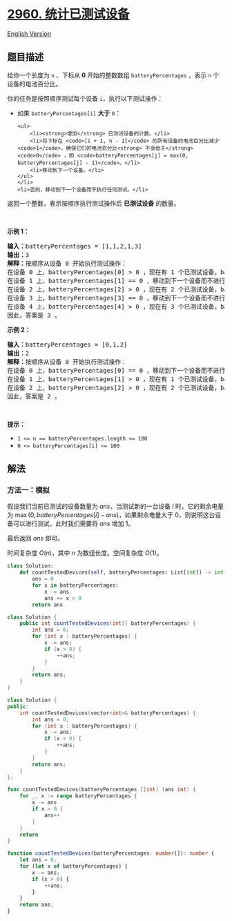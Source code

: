 # [2960. 统计已测试设备](https://leetcode.cn/problems/count-tested-devices-after-test-operations)

[English Version](/solution/2900-2999/2960.Count%20Tested%20Devices%20After%20Test%20Operations/README_EN.md)

## 题目描述

<!-- 这里写题目描述 -->

<p>给你一个长度为 <code>n</code> 、下标从<strong> 0 </strong>开始的整数数组 <code>batteryPercentages</code> ，表示 <code>n</code> 个设备的电池百分比。</p>

<p>你的任务是按照顺序测试每个设备 <code>i</code>，执行以下测试操作：</p>

<ul>
	<li>如果 <code>batteryPercentages[i]</code> <strong>大于</strong> <code>0</code>：

    <ul>
    	<li><strong>增加</strong> 已测试设备的计数。</li>
    	<li>将下标在 <code>[i + 1, n - 1]</code> 的所有设备的电池百分比减少 <code>1</code>，确保它们的电池百分比<strong> 不会低于</strong> <code>0</code> ，即 <code>batteryPercentages[j] = max(0, batteryPercentages[j] - 1)</code>。</li>
    	<li>移动到下一个设备。</li>
    </ul>
    </li>
    <li>否则，移动到下一个设备而不执行任何测试。</li>

</ul>

<p>返回一个整数，表示按顺序执行测试操作后 <strong>已测试设备</strong> 的数量。</p>

<p>&nbsp;</p>

<p><strong class="example">示例 1：</strong></p>

<pre>
<strong>输入：</strong>batteryPercentages = [1,1,2,1,3]
<strong>输出：</strong>3
<strong>解释：</strong>按顺序从设备 0 开始执行测试操作：
在设备 0 上，batteryPercentages[0] &gt; 0 ，现在有 1 个已测试设备，batteryPercentages 变为 [1,0,1,0,2] 。
在设备 1 上，batteryPercentages[1] == 0 ，移动到下一个设备而不进行测试。
在设备 2 上，batteryPercentages[2] &gt; 0 ，现在有 2 个已测试设备，batteryPercentages 变为 [1,0,1,0,1] 。
在设备 3 上，batteryPercentages[3] == 0 ，移动到下一个设备而不进行测试。
在设备 4 上，batteryPercentages[4] &gt; 0 ，现在有 3 个已测试设备，batteryPercentages 保持不变。
因此，答案是 3 。
</pre>

<p><strong class="example">示例 2：</strong></p>

<pre>
<strong>输入：</strong>batteryPercentages = [0,1,2]
<strong>输出：</strong>2
<strong>解释：</strong>按顺序从设备 0 开始执行测试操作：
在设备 0 上，batteryPercentages[0] == 0 ，移动到下一个设备而不进行测试。
在设备 1 上，batteryPercentages[1] &gt; 0 ，现在有 1 个已测试设备，batteryPercentages 变为 [0,1,1] 。
在设备 2 上，batteryPercentages[2] &gt; 0 ，现在有 2 个已测试设备，batteryPercentages 保持不变。
因此，答案是 2 。
</pre>

<p>&nbsp;</p>

<p><strong>提示：</strong></p>

<ul>
	<li><code>1 &lt;= n == batteryPercentages.length &lt;= 100 </code></li>
	<li><code>0 &lt;= batteryPercentages[i] &lt;= 100</code></li>
</ul>

## 解法

### 方法一：模拟

假设我们当前已测试的设备数量为 $ans$，当测试新的一台设备 $i$ 时，它的剩余电量为 $\max(0, batteryPercentages[i] - ans)$，如果剩余电量大于 $0$，则说明这台设备可以进行测试，此时我们需要将 $ans$ 增加 $1$。

最后返回 $ans$ 即可。

时间复杂度 $O(n)$，其中 $n$ 为数组长度。空间复杂度 $O(1)$。

<!-- tabs:start -->

```python
class Solution:
    def countTestedDevices(self, batteryPercentages: List[int]) -> int:
        ans = 0
        for x in batteryPercentages:
            x -= ans
            ans += x > 0
        return ans
```

```java
class Solution {
    public int countTestedDevices(int[] batteryPercentages) {
        int ans = 0;
        for (int x : batteryPercentages) {
            x -= ans;
            if (x > 0) {
                ++ans;
            }
        }
        return ans;
    }
}
```

```cpp
class Solution {
public:
    int countTestedDevices(vector<int>& batteryPercentages) {
        int ans = 0;
        for (int x : batteryPercentages) {
            x -= ans;
            if (x > 0) {
                ++ans;
            }
        }
        return ans;
    }
};
```

```go
func countTestedDevices(batteryPercentages []int) (ans int) {
	for _, x := range batteryPercentages {
		x -= ans
		if x > 0 {
			ans++
		}
	}
	return
}
```

```ts
function countTestedDevices(batteryPercentages: number[]): number {
    let ans = 0;
    for (let x of batteryPercentages) {
        x -= ans;
        if (x > 0) {
            ++ans;
        }
    }
    return ans;
}
```

<!-- tabs:end -->

<!-- end -->
